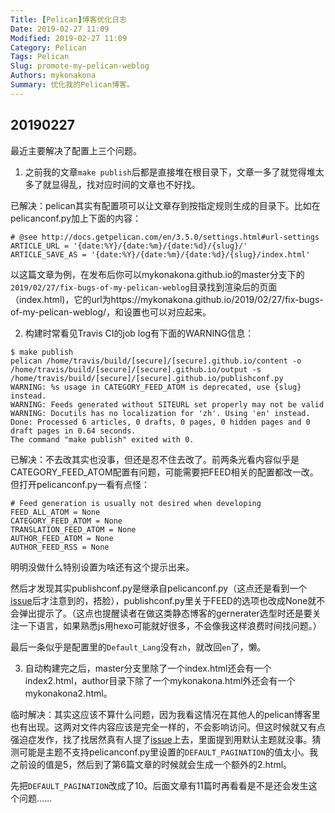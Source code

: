 ```yaml
---
Title: [Pelican]博客优化日志
Date: 2019-02-27 11:09
Modified: 2019-02-27 11:09
Category: Pelican
Tags: Pelican
Slug: promote-my-pelican-weblog
Authors: mykonakona
Summary: 优化我的Pelican博客。
---
```


## 20190227

最近主要解决了配置上三个问题。

1. 之前我的文章`make publish`后都是直接堆在根目录下，文章一多了就觉得堆太多了就显得乱，找对应时间的文章也不好找。

已解决：pelican其实有配置项可以让文章存到按指定规则生成的目录下。比如在pelicanconf.py加上下面的内容：

```
# @see http://docs.getpelican.com/en/3.5.0/settings.html#url-settings
ARTICLE_URL = '{date:%Y}/{date:%m}/{date:%d}/{slug}/'
ARTICLE_SAVE_AS = '{date:%Y}/{date:%m}/{date:%d}/{slug}/index.html'
```

以这篇文章为例，在发布后你可以mykonakona.github.io的master分支下的`2019/02/27/fix-bugs-of-my-pelican-weblog`目录找到渲染后的页面（index.html)，它的url为https://mykonakona.github.io/2019/02/27/fix-bugs-of-my-pelican-weblog/，和设置也可以对应起来。

2. 构建时常看见Travis CI的job log有下面的WARNING信息：

```
$ make publish
pelican /home/travis/build/[secure]/[secure].github.io/content -o /home/travis/build/[secure]/[secure].github.io/output -s /home/travis/build/[secure]/[secure].github.io/publishconf.py 
WARNING: %s usage in CATEGORY_FEED_ATOM is deprecated, use {slug} instead.
WARNING: Feeds generated without SITEURL set properly may not be valid
WARNING: Docutils has no localization for 'zh'. Using 'en' instead.
Done: Processed 6 articles, 0 drafts, 0 pages, 0 hidden pages and 0 draft pages in 0.64 seconds.
The command "make publish" exited with 0.
```

已解决：不去改其实也没事，但还是忍不住去改了。前两条光看内容似乎是CATEGORY_FEED_ATOM配置有问题，可能需要把FEED相关的配置都改一改。但打开pelicanconf.py一看有点怪：

```
# Feed generation is usually not desired when developing
FEED_ALL_ATOM = None
CATEGORY_FEED_ATOM = None
TRANSLATION_FEED_ATOM = None
AUTHOR_FEED_ATOM = None
AUTHOR_FEED_RSS = None
```

明明没做什么特别设置为啥还有这个提示出来。

然后才发现其实publishconf.py是继承自pelicanconf.py（这点还是看到一个[issue][1]后才注意到的，捂脸），publishconf.py里关于FEED的选项也改成None就不会弹出提示了。（这点也提醒读者在做这类静态博客的gernerater选型时还是要关注一下语言，如果熟悉js用hexo可能就好很多，不会像我这样浪费时间找问题。）

最后一条似乎是配置里的`Default_Lang`没有`zh`，就改回`en`了，懒。

3. 自动构建完之后，master分支里除了一个index.html还会有一个index2.html，author目录下除了一个mykonakona.html外还会有一个mykonakona2.html。

临时解决：其实这应该不算什么问题，因为我看这情况在其他人的pelican博客里也有出现。这两对文件内容应该是完全一样的，不会影响访问。但这时候就又有点强迫症发作，找了找居然真有人提了[issue][2]上去，里面提到用默认主题就没事。猜测可能是主题不支持pelicanconf.py里设置的`DEFAULT_PAGINATION`的值太小。我之前设的值是5，然后到了第6篇文章的时候就会生成一个额外的2.html。

先把`DEFAULT_PAGINATION`改成了10。后面文章有11篇时再看看是不是还会发生这个问题……

[1]: https://github.com/getpelican/pelican/issues/1419
[2]: https://github.com/getpelican/pelican/issues/1221
